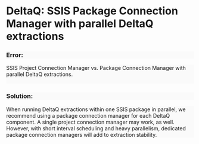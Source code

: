 # DeltaQ: SSIS Package Connection Manager with parallel DeltaQ extractions

<!--html--><h3 style="background-color: rgb(250, 250, 250);">Error:</h3><div style="font-size: 14px; background-color: rgb(250, 250, 250);">SSIS Project Connection Manager vs. Package Connection Manager with parallel DeltaQ extractions.</div>
<div style="font-size: 14px; background-color: rgb(250, 250, 250);"><br>
</div><h3 style="background-color: rgb(250, 250, 250);">Solution:</h3><div style="font-size: 14px; background-color: rgb(250, 250, 250);">When running DeltaQ extractions within one SSIS package in parallel, we recommend using a package connection manager for each DeltaQ component. A single project connection manager may work, as well. However, with short interval scheduling and heavy parallelism, dedicated package connection managers will add to extraction stability.</div>